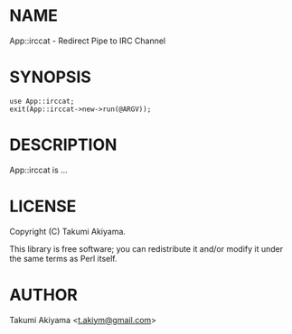 # NAME

App::irccat - Redirect Pipe to IRC Channel

# SYNOPSIS

    use App::irccat;
    exit(App::irccat->new->run(@ARGV));

# DESCRIPTION

App::irccat is ...

# LICENSE

Copyright (C) Takumi Akiyama.

This library is free software; you can redistribute it and/or modify
it under the same terms as Perl itself.

# AUTHOR

Takumi Akiyama &lt;t.akiym@gmail.com>
